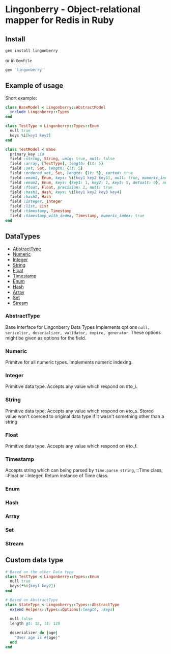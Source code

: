 # Lingonberry - Object-relational mapper for Redis in Ruby

## Install


```bash
gem install lingonberry
```

or in `Gemfile` 

```ruby
gem 'lingonberry'
```

## Example of usage

Short example:

```ruby
class BaseModel < Lingonberry::AbstractModel
  include Lingonberry::Types
end

class TestType < Lingonberry::Types::Enum
  null true
  keys %i[key1 key2]
end

class TestModel < Base
  primary_key :id
  field :string, String, uniq: true, null: false
  field :array, [TestType], length: {lt: 5}
  field :set, Set, length: {lt: 5}
  field :ordered_set, Set, length: {lt: 5}, sorted: true
  field :enum1, Enum, keys: %i[key1 key2 key3], null: true, numeric_index: true
  field :enum2, Enum, keys: {key1: 1, key2: 2, key3: 5, defualt: 0}, null: false
  field :float, Float, precision: 2, null: true
  field :hash1, Hash, keys: %i[key1 key2 key3 key4]
  field :hash2, Hash
  field :integer, Integer
  field :list, List
  field :timestamp, Timestamp
  field :timestamp_with_index, Timestamp, numeric_index: true
end
```

## DataTypes

  - [AbstractType](#abstracttype)
  - [Numeric](#numeric)
  - [Integer](#integer)
  - [String](#string)
  - [Float](#float)
  - [Timestamp](#timestamp)
  - [Enum](#enum)
  - [Hash](#hash)
  - [Array](#array)
  - [Set](#set)
  - [Stream](#stream)

### AbstractType
Base Interface for Lingonberry Data Types
Implements options `null, serizelier, deserializer, validator, expire, generator`. These options might be given as options for the field.


### Numeric
Primitve for all numeric types. Implements numeric indexing.

### Integer
Primitive data type. Accepts any value which respond on #to_i.
### String
Primitive data type. Accepts any value which respond on #to_s. 
Stored value won't coerced to original data type if it wasn't something other than a string
### Float
Primitive data type. Accepts any value which respond on #to_f.
### Timestamp
Accepts string which can being parsed by `Time.parse string`, ::Time class, ::Float or ::Integer.
Return instance of Time class.
### Enum
### Hash
### Array
### Set
### Stream

## Custom data type

```ruby
# Based on the other Data type
class TestType < Lingonberry::Types::Enum
  null true
  keys(*%i[key1 key2])
end

# Based on AbstractType
class StateType < Lingonberry::Types::AbstractType
  extend Helpers::Types::Options[:length, :keys]

  null false
  length gt: 18, lt: 120
  
  deserializer do |age| 
    "User age is #{age}"
  end
end
```
